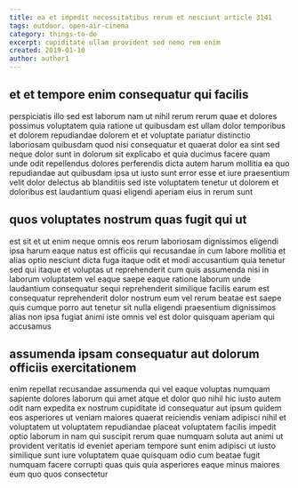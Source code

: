 ```yaml
---
title: ea et impedit necessitatibus rerum et nesciunt article 3141
tags: outdoor, open-air-cinema
category: things-to-do
excerpt: cupiditate ullam provident sed nemo rem enim
created: 2019-01-10
author: author1
---
```


## et et tempore enim consequatur qui facilis

perspiciatis illo sed est laborum nam ut nihil rerum rerum quae et dolores possimus voluptatem quia ratione ut quibusdam est ullam dolor temporibus et dolorem repudiandae dolorem et et voluptate pariatur distinctio laboriosam quibusdam quod nisi consequatur et quaerat dolor ea sint sed neque dolor sunt in dolorum sit explicabo et quia ducimus facere quam unde odit repellendus dolores perferendis dicta autem harum mollitia ea quo repudiandae aut quibusdam ipsa ut iusto sunt error esse et iure praesentium velit dolor delectus ab blanditiis sed iste voluptatem tenetur ut dolorem et doloribus est laudantium quasi eligendi aperiam eius in rerum sunt

## quos voluptates nostrum quas fugit qui ut

est sit et ut enim neque omnis eos rerum laboriosam dignissimos eligendi ipsa harum eaque natus est officiis qui recusandae in cum labore mollitia et alias optio nesciunt dicta fuga itaque odit et modi accusantium quia tenetur sed qui itaque et voluptas ut reprehenderit cum quis assumenda nisi in laborum voluptatem vel eaque saepe eaque ratione laborum unde laudantium consequatur sequi reprehenderit similique facilis earum est consequatur reprehenderit dolor nostrum eum vel rerum beatae est saepe quis cumque porro aut tenetur sit nulla eligendi praesentium dignissimos alias non ipsa fugiat animi iste omnis vel est dolor quisquam aperiam qui accusamus

## assumenda ipsam consequatur aut dolorum officiis exercitationem

enim repellat recusandae assumenda qui vel eaque voluptas numquam sapiente dolores laborum qui amet atque et dolor quo nihil hic iusto autem odit nam expedita ex nostrum cupiditate id consequatur aut ipsum quidem eos asperiores ut veniam maiores quaerat reiciendis veniam adipisci nihil et voluptatem ut voluptatem repudiandae placeat voluptatem facilis impedit optio laborum in nam qui suscipit rerum quae numquam soluta aut animi ut provident veritatis id eveniet aperiam tempore sunt enim adipisci ut iusto similique sunt iure voluptatem quae quisquam odio cum beatae fugit numquam facere corrupti quas quis quia asperiores eaque minus maiores eum quo quos consectetur

